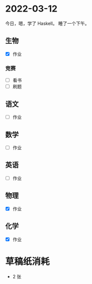 # **2022-03-12**

今日，嗯，学了 Haskell。
睡了一个下午。

## 生物
- [x] 作业

### 竞赛
- [ ] 看书
- [ ] 刷题

## 语文
- [ ] 作业

## 数学
- [ ] 作业

## 英语
- [ ] 作业

## 物理
- [x] 作业

## 化学
- [x] 作业

# 草稿纸消耗

- 2 张
